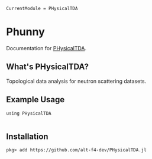 ```@meta
CurrentModule = PHysicalTDA
```

# Phunny

Documentation for [PHysicalTDA](https://github.com/alt-f4-dev/PHysicalTDA.jl).

## What's PHysicalTDA?

Topological data analysis for neutron scattering datasets.

## Example Usage



```
using PHysicalTDA


```

## Installation
```julia-repl
pkg> add https://github.com/alt-f4-dev/PHysicalTDA.jl

```


